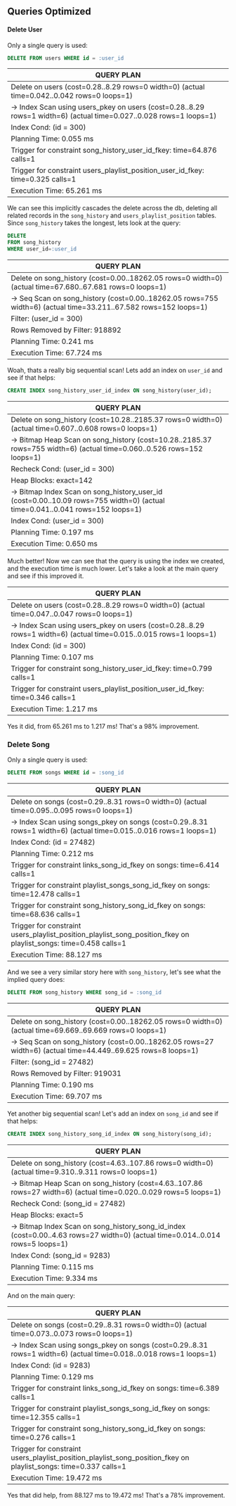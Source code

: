 ## Queries Optimized

#### Delete User

Only a single query is used:
```sql
DELETE FROM users WHERE id = :user_id
```

| QUERY PLAN                                                                                                             |
| ---------------------------------------------------------------------------------------------------------------------- |
| Delete on users  (cost=0.28..8.29 rows=0 width=0) (actual time=0.042..0.042 rows=0 loops=1)                            |
|   ->  Index Scan using users_pkey on users  (cost=0.28..8.29 rows=1 width=6) (actual time=0.027..0.028 rows=1 loops=1) |
|         Index Cond: (id = 300)                                                                                         |
| Planning Time: 0.055 ms                                                                                                |
| Trigger for constraint song_history_user_id_fkey: time=64.876 calls=1                                                  |
| Trigger for constraint users_playlist_position_user_id_fkey: time=0.325 calls=1                                        |
| Execution Time: 65.261 ms                                                                                              |

We can see this implicitly cascades the delete across the db, deleting all related records in the `song_history` and `users_playlist_position` tables.
Since `song_history` takes the longest, lets look at the query:
```sql
DELETE 
FROM song_history
WHERE user_id=:user_id
```

| QUERY PLAN                                                                                                           |
| -------------------------------------------------------------------------------------------------------------------- |
| Delete on song_history  (cost=0.00..18262.05 rows=0 width=0) (actual time=67.680..67.681 rows=0 loops=1)             |
|   ->  Seq Scan on song_history  (cost=0.00..18262.05 rows=755 width=6) (actual time=33.211..67.582 rows=152 loops=1) |
|         Filter: (user_id = 300)                                                                                      |
|         Rows Removed by Filter: 918892                                                                               |
| Planning Time: 0.241 ms                                                                                              |
| Execution Time: 67.724 ms                                                                                            |

Woah, thats a really big sequential scan! Lets add an index on `user_id` and see if that helps:
```sql
CREATE INDEX song_history_user_id_index ON song_history(user_id);
```

| QUERY PLAN                                                                                                                             |
| -------------------------------------------------------------------------------------------------------------------------------------- |
| Delete on song_history  (cost=10.28..2185.37 rows=0 width=0) (actual time=0.607..0.608 rows=0 loops=1)                                 |
|   ->  Bitmap Heap Scan on song_history  (cost=10.28..2185.37 rows=755 width=6) (actual time=0.060..0.526 rows=152 loops=1)             |
|         Recheck Cond: (user_id = 300)                                                                                                  |
|         Heap Blocks: exact=142                                                                                                         |
|         ->  Bitmap Index Scan on song_history_user_id  (cost=0.00..10.09 rows=755 width=0) (actual time=0.041..0.041 rows=152 loops=1) |
|               Index Cond: (user_id = 300)                                                                                              |
| Planning Time: 0.197 ms                                                                                                                |
| Execution Time: 0.650 ms                                                                                                               |

Much better! Now we can see that the query is using the index we created, and the execution time is much lower. Let's take a look at the main query and see if this improved it.

| QUERY PLAN                                                                                                             |
| ---------------------------------------------------------------------------------------------------------------------- |
| Delete on users  (cost=0.28..8.29 rows=0 width=0) (actual time=0.047..0.047 rows=0 loops=1)                            |
|   ->  Index Scan using users_pkey on users  (cost=0.28..8.29 rows=1 width=6) (actual time=0.015..0.015 rows=1 loops=1) |
|         Index Cond: (id = 300)                                                                                         |
| Planning Time: 0.107 ms                                                                                                |
| Trigger for constraint song_history_user_id_fkey: time=0.799 calls=1                                                   |
| Trigger for constraint users_playlist_position_user_id_fkey: time=0.346 calls=1                                        |
| Execution Time: 1.217 ms                                                                                               |

Yes it did, from 65.261 ms to 1.217 ms! That's a 98% improvement.


### Delete Song

Only a single query is used:
```sql
DELETE FROM songs WHERE id = :song_id
```

| QUERY PLAN                                                                                                             |
| ---------------------------------------------------------------------------------------------------------------------- |
| Delete on songs  (cost=0.29..8.31 rows=0 width=0) (actual time=0.095..0.095 rows=0 loops=1)                            |
|   ->  Index Scan using songs_pkey on songs  (cost=0.29..8.31 rows=1 width=6) (actual time=0.015..0.016 rows=1 loops=1) |
|         Index Cond: (id = 27482)                                                                                       |
| Planning Time: 0.212 ms                                                                                                |
| Trigger for constraint links_song_id_fkey on songs: time=6.414 calls=1                                                 |
| Trigger for constraint playlist_songs_song_id_fkey on songs: time=12.478 calls=1                                       |
| Trigger for constraint song_history_song_id_fkey on songs: time=68.636 calls=1                                         |
| Trigger for constraint users_playlist_position_playlist_song_position_fkey on playlist_songs: time=0.458 calls=1       |
| Execution Time: 88.127 ms                                                                                              |

And we see a very similar story here with `song_history`, let's see what the implied query does:

```sql
DELETE FROM song_history WHERE song_id = :song_id
```

| QUERY PLAN                                                                                                        |
| ----------------------------------------------------------------------------------------------------------------- |
| Delete on song_history  (cost=0.00..18262.05 rows=0 width=0) (actual time=69.669..69.669 rows=0 loops=1)          |
|   ->  Seq Scan on song_history  (cost=0.00..18262.05 rows=27 width=6) (actual time=44.449..69.625 rows=8 loops=1) |
|         Filter: (song_id = 27482)                                                                                 |
|         Rows Removed by Filter: 919031                                                                            |
| Planning Time: 0.190 ms                                                                                           |
| Execution Time: 69.707 ms                                                                                         |

Yet another big sequential scan! Let's add an index on `song_id` and see if that helps:

```sql
CREATE INDEX song_history_song_id_index ON song_history(song_id);
```

| QUERY PLAN                                                                                                                               |
| ---------------------------------------------------------------------------------------------------------------------------------------- |
| Delete on song_history  (cost=4.63..107.86 rows=0 width=0) (actual time=9.310..9.311 rows=0 loops=1)                                     |
|   ->  Bitmap Heap Scan on song_history  (cost=4.63..107.86 rows=27 width=6) (actual time=0.020..0.029 rows=5 loops=1)                    |
|         Recheck Cond: (song_id = 27482)                                                                                                   |
|         Heap Blocks: exact=5                                                                                                             |
|         ->  Bitmap Index Scan on song_history_song_id_index  (cost=0.00..4.63 rows=27 width=0) (actual time=0.014..0.014 rows=5 loops=1) |
|               Index Cond: (song_id = 9283)                                                                                               |
| Planning Time: 0.115 ms                                                                                                                  |
| Execution Time: 9.334 ms                                                                                                                 |


And on the main query:

| QUERY PLAN                                                                                                             |
| ---------------------------------------------------------------------------------------------------------------------- |
| Delete on songs  (cost=0.29..8.31 rows=0 width=0) (actual time=0.073..0.073 rows=0 loops=1)                            |
|   ->  Index Scan using songs_pkey on songs  (cost=0.29..8.31 rows=1 width=6) (actual time=0.018..0.018 rows=1 loops=1) |
|         Index Cond: (id = 9283)                                                                                        |
| Planning Time: 0.129 ms                                                                                                |
| Trigger for constraint links_song_id_fkey on songs: time=6.389 calls=1                                                 |
| Trigger for constraint playlist_songs_song_id_fkey on songs: time=12.355 calls=1                                       |
| Trigger for constraint song_history_song_id_fkey on songs: time=0.276 calls=1                                          |
| Trigger for constraint users_playlist_position_playlist_song_position_fkey on playlist_songs: time=0.337 calls=1       |
| Execution Time: 19.472 ms                                                                                              |

Yes that did help, from 88.127 ms to 19.472 ms! That's a 78% improvement.

